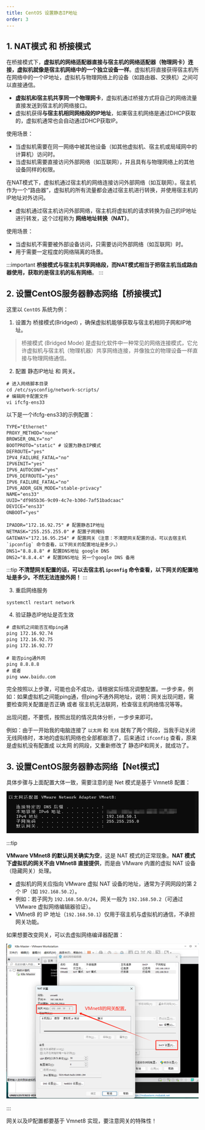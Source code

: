 ```yaml
---
title: CentOS 设置静态IP地址
order: 3
---
```



## 1. NAT模式 和 桥接模式

在桥接模式下，**虚拟机的网络适配器直接与宿主机的网络适配器（物理网卡）连接，虚拟机就像是宿主机网络中的一个独立设备一样**。虚拟机将直接获得宿主机所在网络中的一个IP地址，虚拟机与物理网络上的设备（如路由器、交换机）之间可以直接通信。

- **虚拟机和宿主机共享同一个物理网卡**，虚拟机通过桥接方式将自己的网络流量直接发送到宿主机的网络接口。
- 虚拟机获得**与宿主机相同网络段的IP地址**，如果宿主机网络是通过DHCP获取的，虚拟机通常也会自动通过DHCP获取IP。

使用场景：

- 当虚拟机需要在同一网络中被其他设备（如其他虚拟机、宿主机或局域网中的计算机）访问时。
- 当虚拟机需要直接访问外部网络（如互联网），并且具有与物理网络上的其他设备同样的权限。

在NAT模式下，虚拟机通过宿主机的网络连接访问外部网络（如互联网）。宿主机作为一个“路由器”，虚拟机的所有流量都会通过宿主机进行转换，并使用宿主机的IP地址对外访问。

- 虚拟机通过宿主机访问外部网络，宿主机将虚拟机的请求转换为自己的IP地址进行转发，这个过程称为 **网络地址转换（NAT）**。

使用场景：

- 当虚拟机不需要被外部设备访问，只需要访问外部网络（如互联网）时。
- 用于需要一定程度的网络隔离的场景。

:::important
**桥接模式与宿主机共享网络段，而NAT模式相当于把宿主机当成路由器使用，获取的是宿主机的私有网络**。
:::

## 2. 设置CentOS服务器静态网络【桥接模式】

这里以 `CentOS` 系统为例：

1. 设置为 桥接模式(Bridged) ，确保虚拟机能够获取与宿主机相同子网和IP地址。
> 桥接模式 (Bridged Mode) 是虚拟化软件中一种常见的网络连接模式，它允许虚拟机与宿主机（物理机器）共享网络连接，并像独立的物理设备一样直接与物理网络通信。


2. 配置 静态IP地址 和 网关。

```shell
# 进入网络脚本目录
cd /etc/sysconfig/network-scripts/
# 编辑网卡配置文件
vi ifcfg-ens33
```

以下是一个ifcfg-ens33的示例配置：
```shell
TYPE="Ethernet"
PROXY_METHOD="none"
BROWSER_ONLY="no"
BOOTPROTO="static" # 设置为静态IP模式
DEFROUTE="yes"
IPV4_FAILURE_FATAL="no"
IPV6INIT="yes"
IPV6_AUTOCONF="yes"
IPV6_DEFROUTE="yes"
IPV6_FAILURE_FATAL="no"
IPV6_ADDR_GEN_MODE="stable-privacy"
NAME="ens33"
UUID="df985b36-9c09-4c7e-b30d-7af51badcaac"
DEVICE="ens33"
ONBOOT="yes"

IPADDR="172.16.92.75" # 配置静态IP地址
NETMASK="255.255.255.0" # 配置子网掩码
GATEWAY="172.16.95.254" # 配置网关（注意：不清楚网关配置的话，可以去宿主机 `ipconfig` 命令查看，以下网关的配置地址是多少。）
DNS1="8.8.8.8" # 配置DNS地址 google DNS
DNS2="8.8.4.4" # 配置DNS地址 另一个google DNS 备用
```

:::tip
**不清楚网关配置的话，可以去宿主机 `ipconfig` 命令查看，以下网关的配置地址是多少。不然无法连接外网！**
:::

3. 重启网络服务

```shell
systemctl restart network
```

4. 验证静态IP地址是否生效
```shell
# 虚拟机之间能否互相ping通
ping 172.16.92.74
ping 172.16.92.75
ping 172.16.92.77

# 能否ping通外网
ping 8.8.8.8
# 或者
ping www.baidu.com
```

完全按照以上步骤，可能也会不成功，请根据实际情况调整配置。一步步来，例如：如果虚拟机之间能ping通，但ping不通外网地址，说明：网关出现问题，需要检查网关配置是否正确 或者 宿主机无法联网，检查宿主机网络情况等等。

出现问题，不要慌，按照出现的情况具体分析，一步步来即可。

例如：由于一开始我的电脑连接了 `以太网` 和 `无线` 就有了两个网段，当我手动关闭 无线网络时，本地的虚拟机网络也全部都崩溃了，后来通过 `ifconfig` 查看，原来是虚拟机没有配置成 以太网 的网段，又重新修改了 静态IP和网关，就成功了。


## 3. 设置CentOS服务器静态网络【Net模式】

具体步骤与上面配置大体一致，需要注意的是 Net 模式是基于 Vmnet8 配置：

![image-20250221000813087](https://raw.githubusercontent.com/xupengboo/xupengboo-picture/main/img/image-20250221000813087.png)

:::tip

**VMware VMnet8 的默认网关确实为空**，这是 NAT 模式的正常现象。**NAT 模式下虚拟机的网关不由 VMnet8 直接提供**，而是由 VMware 内置的虚拟 NAT 设备（隐藏网关）处理。

- 虚拟机的网关应指向 VMware 虚拟 NAT 设备的地址，通常为子网网段的第 2 个 IP（如 `192.168.50.2`）。
- 例如：若子网为 `192.168.50.0/24`，网关一般为 `192.168.50.2`（可通过 VMware 虚拟网络编辑器验证）。
- VMnet8 的 IP 地址（`192.168.50.1`）仅用于宿主机与虚拟机的通信，不承担网关功能。

如果想要改变网关，可以去虚拟网络编译器配置：

![image-20250221001434322](https://raw.githubusercontent.com/xupengboo/xupengboo-picture/main/img/image-20250221001434322.png)

:::

网关以及IP配置都要基于 Vmnet8 实现，要注意网关的特殊性！
